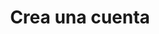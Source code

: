---
title: Crea una cuenta
description: Únase a los millones de personas que confían en Login.gov para
  tener acceso seguro a agencias gubernamentales.
one_account_banner: true
steps:
  class: create-an-account
  intro: "Cuando esté listo para crear su cuenta segura de login.gov, deberá
    proporcionar algunos datos:"
  step1: >-
    ## 1. Dirección de correo electrónico

    * Recomendamos una dirección de correo electrónico personal a la que siempre podrá acceder en lugar de una dirección de correo electrónico del trabajo.

    * Si ya tiene una cuenta con login.gov con esa dirección de correo electrónico, le enviaremos un correo electrónico para informarle cómo puede restablecer su contraseña y acceder a la cuenta.
  step2: >-
    ## 2. Contraseña segura

    * Las contraseñas deben tener al menos 12 caracteres y no deben incluir palabras o frases de uso común.
  step3: >-
    ## 3. Uno o más [métodos de
    autenticación](/help/authentication-methods/which-authentication-method-should-i-use/) como:


    * **Mas segura**
      * Clave de seguridad
      * Aplicación de autenticación
      * Identificación militar o de empleado del gobierno federal (PIV/CAC)

    * **Menos segura**
      * SMS/mensajes de texto
      * Códigos de respaldo
  info: Dependiendo de las necesidades de seguridad de la agencia, es posible que
    deba probar su identidad mediante un número de seguro social, una dirección
    y / o una identificación emitida por Los Estados Unidos.
permalink: /es/create-an-account/
twitter_card: large
image: /assets/img/login-gov-600x314.png
---